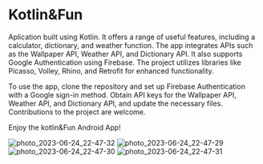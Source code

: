 # Kotlin&Fun
 
Aplication built using Kotlin. It offers a range of useful features, including a calculator, dictionary, and weather function. The app integrates APIs such as the Wallpaper API, Weather API, and Dictionary API. It also supports Google Authentication using Firebase. The project utilizes libraries like Picasso, Volley, Rhino, and Retrofit for enhanced functionality.

To use the app, clone the repository and set up Firebase Authentication with a Google sign-in method. Obtain API keys for the Wallpaper API, Weather API, and Dictionary API, and update the necessary files. Contributions to the project are welcome.

Enjoy the kotlin&Fun Android App!

![photo_2023-06-24_22-47-32](https://github.com/nishant-redkar/Kotlin-and-Fun/assets/136965301/b53460e3-dd4e-4da4-b53a-e732a7b59520)
![photo_2023-06-24_22-47-29](https://github.com/nishant-redkar/Kotlin-and-Fun/assets/136965301/f791aac1-c8bf-4c54-a8f1-1d36e6c3a6a3)
![photo_2023-06-24_22-47-30](https://github.com/nishant-redkar/Kotlin-and-Fun/assets/136965301/6b59d9ec-2ad7-49f2-81a7-60debe4cd633)
![photo_2023-06-24_22-47-31](https://github.com/nishant-redkar/Kotlin-and-Fun/assets/136965301/60f727c5-dbb5-4f63-9a33-a1b808880df8)

